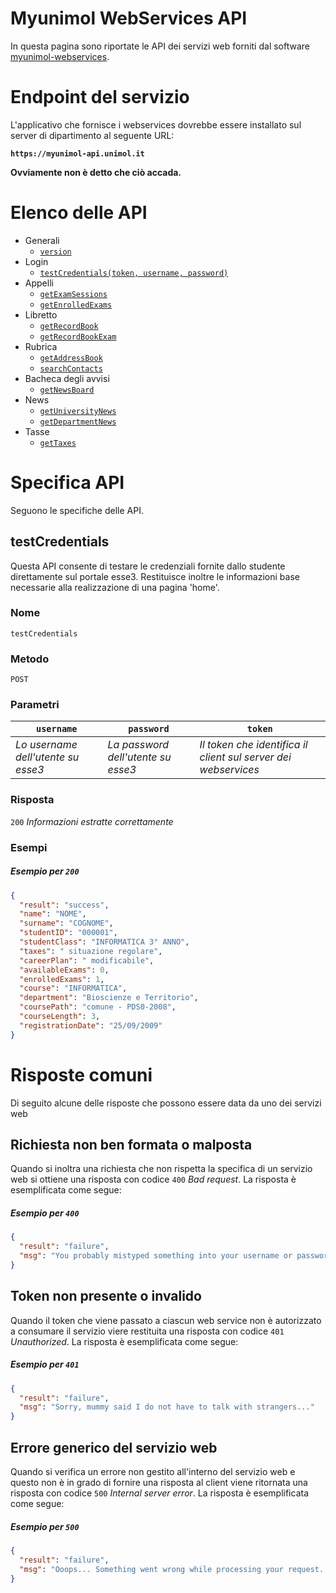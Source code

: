 Myunimol WebServices API
==========

In questa pagina sono riportate le API dei servizi web forniti dal software [myunimol-webservices](https://github.com/cbranca/myunimol-webservices).

# Endpoint del servizio

L'applicativo che fornisce i webservices dovrebbe essere installato sul server di dipartimento al seguente URL:

**`https://myunimol-api.unimol.it`**

**Ovviamente non è detto che ciò accada.**

# Elenco delle API

* Generali
  * [`version`](#version)
* Login
  * [`testCredentials(token, username, password)`](#testcredentials)
* Appelli
  * [`getExamSessions`](#getexamsessions)
  * [`getEnrolledExams`](#getenrolledexams)
* Libretto
  * [`getRecordBook`](#getrecordbook)
  * [`getRecordBookExam`](#getrecordbookexam)
* Rubrica
  * [`getAddressBook`](#getaddressbook)
  * [`searchContacts`](#searchcontacts)
* Bacheca degli avvisi
  * [`getNewsBoard`](#getnewsboard)
* News
  * [`getUniversityNews`](#getuniversitynews)
  * [`getDepartmentNews`](#getdepartmentnews)
* Tasse
  * [`getTaxes`](#gettaxes)

# Specifica API

Seguono le specifiche delle API.

## testCredentials
Questa API consente di testare le credenziali fornite dallo studente direttamente sul portale esse3. Restituisce inoltre le informazioni base necessarie alla realizzazione di una pagina 'home'.
### Nome
`testCredentials`
### Metodo
`POST`

### Parametri

`username`|`password`|`token`
----------|----------|------
*Lo username dell'utente su esse3*|*La password dell'utente su esse3*|*Il token che identifica il client sul server dei webservices*

### Risposta

`200`
*Informazioni estratte correttamente*

### Esempi
##### Esempio per `200`
```json
{
  "result": "success",
  "name": "NOME",
  "surname": "COGNOME",
  "studentID": "000001",
  "studentClass": "INFORMATICA 3° ANNO",
  "taxes": " situazione regolare",
  "careerPlan": " modificabile",
  "availableExams": 0,
  "enrolledExams": 1,
  "course": "INFORMATICA",
  "department": "Bioscienze e Territorio",
  "coursePath": "comune - PDS0-2008",
  "courseLength": 3,
  "registrationDate": "25/09/2009"
}
```


# Risposte comuni
Di seguito alcune delle risposte che possono essere data da uno dei servizi web
## Richiesta non ben formata o malposta
Quando si inoltra una richiesta che non rispetta la specifica di un servizio web si ottiene una risposta con codice `400` *Bad request*. La risposta è esemplificata come segue:
##### Esempio per `400`
```json
{
  "result": "failure",
  "msg": "You probably mistyped something into your username or password: check them twice next time."
}
```
## Token non presente o invalido
Quando il token che viene passato a ciascun web service non è autorizzato a consumare il servizio viere restituita una risposta con codice `401` *Unauthorized*. La risposta è esemplificata come segue:
##### Esempio per `401`
```json
{
  "result": "failure",
  "msg": "Sorry, mummy said I do not have to talk with strangers..."
}
```
## Errore generico del servizio web
Quando si verifica un errore non gestito all'interno del servizio web e questo non è in grado di fornire una risposta al client viene ritornata una risposta con codice `500` *Internal server error*. La risposta è esemplificata come segue:
##### Esempio per `500`
```json
{
  "result": "failure",
  "msg": "Ooops... Something went wrong while processing your request. Don't blame on us for that!"
}
```
